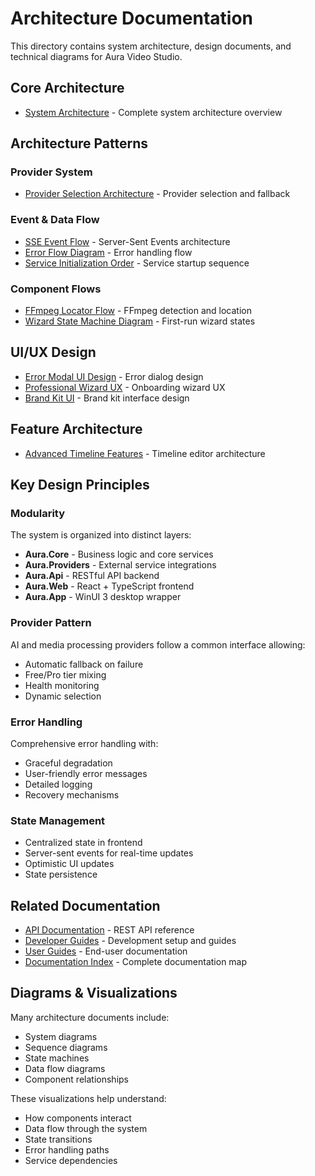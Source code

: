 # Architecture Documentation

This directory contains system architecture, design documents, and technical diagrams for Aura Video Studio.

## Core Architecture

- [System Architecture](ARCHITECTURE.md) - Complete system architecture overview

## Architecture Patterns

### Provider System
- [Provider Selection Architecture](PROVIDER_SELECTION_ARCHITECTURE.md) - Provider selection and fallback

### Event & Data Flow
- [SSE Event Flow](SSE_EVENT_FLOW.md) - Server-Sent Events architecture
- [Error Flow Diagram](ERROR_FLOW_DIAGRAM.md) - Error handling flow
- [Service Initialization Order](SERVICE_INITIALIZATION_ORDER.md) - Service startup sequence

### Component Flows
- [FFmpeg Locator Flow](FFMPEG_SINGLE_LOCATOR_FLOW.md) - FFmpeg detection and location
- [Wizard State Machine Diagram](WIZARD_STATE_MACHINE_DIAGRAM.md) - First-run wizard states

## UI/UX Design

- [Error Modal UI Design](ERROR_MODAL_UI_DESIGN.md) - Error dialog design
- [Professional Wizard UX](PROFESSIONAL_WIZARD_UX.md) - Onboarding wizard UX
- [Brand Kit UI](BRAND_KIT_UI.md) - Brand kit interface design

## Feature Architecture

- [Advanced Timeline Features](ADVANCED_TIMELINE_FEATURES.md) - Timeline editor architecture

## Key Design Principles

### Modularity
The system is organized into distinct layers:
- **Aura.Core** - Business logic and core services
- **Aura.Providers** - External service integrations
- **Aura.Api** - RESTful API backend
- **Aura.Web** - React + TypeScript frontend
- **Aura.App** - WinUI 3 desktop wrapper

### Provider Pattern
AI and media processing providers follow a common interface allowing:
- Automatic fallback on failure
- Free/Pro tier mixing
- Health monitoring
- Dynamic selection

### Error Handling
Comprehensive error handling with:
- Graceful degradation
- User-friendly error messages
- Detailed logging
- Recovery mechanisms

### State Management
- Centralized state in frontend
- Server-sent events for real-time updates
- Optimistic UI updates
- State persistence

## Related Documentation

- [API Documentation](../api/) - REST API reference
- [Developer Guides](../developer/) - Development setup and guides
- [User Guides](../user-guide/) - End-user documentation
- [Documentation Index](../INDEX.md) - Complete documentation map

## Diagrams & Visualizations

Many architecture documents include:
- System diagrams
- Sequence diagrams
- State machines
- Data flow diagrams
- Component relationships

These visualizations help understand:
- How components interact
- Data flow through the system
- State transitions
- Error handling paths
- Service dependencies
